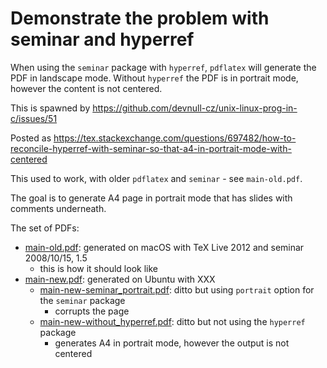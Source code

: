 # Demonstrate the problem with seminar and hyperref

When using the `seminar` package with `hyperref`, `pdflatex` will generate the PDF in landscape mode.
Without `hyperref` the PDF is in portrait mode, however the content is not centered.

This is spawned by https://github.com/devnull-cz/unix-linux-prog-in-c/issues/51

Posted as https://tex.stackexchange.com/questions/697482/how-to-reconcile-hyperref-with-seminar-so-that-a4-in-portrait-mode-with-centered

This used to work, with older `pdflatex` and `seminar` - see `main-old.pdf`.

The goal is to generate A4 page in portrait mode that has slides with comments underneath.

The set of PDFs:
  - [main-old.pdf](https://github.com/vladak/seminar_a4/blob/main/main-old.pdf): generated on macOS with TeX Live 2012 and seminar 2008/10/15, 1.5
    - this is how it should look like
  - [main-new.pdf](https://github.com/vladak/seminar_a4/blob/main/main-new.pdf): generated on Ubuntu with XXX
    - [main-new-seminar_portrait.pdf](https://github.com/vladak/seminar_a4/blob/main/main-new-seminar_portrait.pdf): ditto but using `portrait` option for the `seminar` package
      - corrupts the page
    - [main-new-without_hyperref.pdf](https://github.com/vladak/seminar_a4/blob/main/main-new-without_hyperref.pdf): ditto but not using the `hyperref` package
      - generates A4 in portrait mode, however the output is not centered
